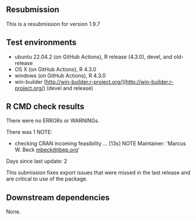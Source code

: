 ## Resubmission 

This is a resubmission for version 1.9.7

## Test environments
* ubuntu 22.04.2 (on GitHub Actions), R release (4.3.0), devel, and old-release
* OS X (on GitHub Actions), R 4.3.0
* windows (on GitHub Actions), R 4.3.0
* win-builder [http://win-builder.r-project.org/](http://win-builder.r-project.org/) (devel and release)

## R CMD check results
There were no ERRORs or WARNINGs.

There was 1 NOTE: 

* checking CRAN incoming feasibility ... [13s] NOTE
Maintainer: 'Marcus W. Beck <mbeck@tbep.org>'

Days since last update: 2

This submission fixes export issues that were missed in the last release and are critical to use of the package.

## Downstream dependencies
None.